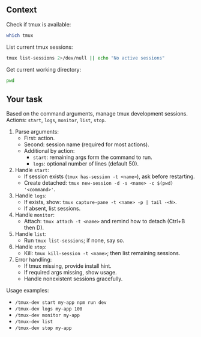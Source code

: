 ## Context

Check if tmux is available:
```bash
which tmux
```

List current tmux sessions:
```bash
tmux list-sessions 2>/dev/null || echo "No active sessions"
```

Get current working directory:
```bash
pwd
```

## Your task

Based on the command arguments, manage tmux development sessions. Actions: `start`, `logs`, `monitor`, `list`, `stop`.

1. Parse arguments:
   - First: action.
   - Second: session name (required for most actions).
   - Additional by action:
     - `start`: remaining args form the command to run.
     - `logs`: optional number of lines (default 50).
2. Handle `start`:
   - If session exists (`tmux has-session -t <name>`), ask before restarting.
   - Create detached: `tmux new-session -d -s <name> -c $(pwd) '<command>'`.
3. Handle `logs`:
   - If exists, show: `tmux capture-pane -t <name> -p | tail -<N>`.
   - If absent, list sessions.
4. Handle `monitor`:
   - Attach: `tmux attach -t <name>` and remind how to detach (Ctrl+B then D).
5. Handle `list`:
   - Run `tmux list-sessions`; if none, say so.
6. Handle `stop`:
   - Kill: `tmux kill-session -t <name>`; then list remaining sessions.
7. Error handling:
   - If tmux missing, provide install hint.
   - If required args missing, show usage.
   - Handle nonexistent sessions gracefully.

Usage examples:
- `/tmux-dev start my-app npm run dev`
- `/tmux-dev logs my-app 100`
- `/tmux-dev monitor my-app`
- `/tmux-dev list`
- `/tmux-dev stop my-app`

